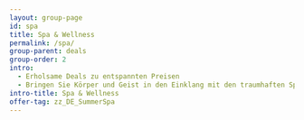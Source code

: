 ```yaml
---
layout: group-page
id: spa
title: Spa & Wellness
permalink: /spa/
group-parent: deals
group-order: 2
intro:
  - Erholsame Deals zu entspannten Preisen
  - Bringen Sie Körper und Geist in den Einklang mit den traumhaften Spa-Angeboten in unserem Spätsommer-Sale! Ob naturnah oder luxuriös – mit diesen Auszeiten ist innere Ruhe so gut wie garantiert. Gönnen Sie sich relaxte Wellnessmomente und buchen Sie jetzt Ihre wohlverdiente Pause.
intro-title: Spa & Wellness
offer-tag: zz_DE_SummerSpa
---
```

